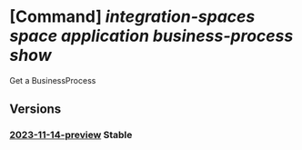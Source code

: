 # [Command] _integration-spaces space application business-process show_

Get a BusinessProcess

## Versions

### [2023-11-14-preview](/Resources/mgmt-plane/L3N1YnNjcmlwdGlvbnMve30vcmVzb3VyY2Vncm91cHMve30vcHJvdmlkZXJzL21pY3Jvc29mdC5pbnRlZ3JhdGlvbnNwYWNlcy9zcGFjZXMve30vYXBwbGljYXRpb25zL3t9L2J1c2luZXNzcHJvY2Vzc2VzL3t9/2023-11-14-preview.xml) **Stable**

<!-- mgmt-plane /subscriptions/{}/resourcegroups/{}/providers/microsoft.integrationspaces/spaces/{}/applications/{}/businessprocesses/{} 2023-11-14-preview -->
